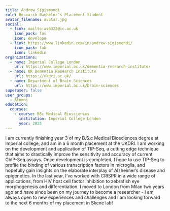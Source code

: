 ```yaml
---
title: Andrew Sigismondi
role: Research Bachelor’s Placement Student
avatar_filename: avatar.jpg
social:
  - link: mailto:as6322@ic.ac.uk
    icon_pack: fas
    icon: envelope
  - link: https://www.linkedin.com/in/andrew-sigismondi/
    icon_pack: fab
    icon: linkedin
organizations:
  - name: Imperial College London
    url: https://www.imperial.ac.uk/dementia-research-institute/
  - name: UK Dementia Research Institute
    url: https://ukdri.ac.uk/
  - name: Department of Brain Sciences
    url: https://www.imperial.ac.uk/brain-sciences
superuser: false
user_groups:
  - Alumni
education:
  courses:
    - course: BSc Medical Biosciences
      institution: Imperial College London
      year: 2025
---
```

I am currently finishing year 3 of my B.S.c Medical Biosciences degree at Imperial college, and am in a 6 month placement at the UKDRI. I am working on the development and application of TIP-Seq, a cutting edge technique that aims to drastically improve the sensitivity and accuracy of current ChIP-Seq assays. Once development is completed, I hope  to use TIP-Seq to profile the binding of various transcription factors in microglia, and hopefully gain insights on the elaborate interplay of Alzheimer’s disease and epigenetics. In the last  year, I’ve worked with CRISPR in a wide range of applications, from HIV host cell factor inhibition to zebrafish eye morphogenesis and differentiation. I moved to London from Milan two years ago and have since been on my journey to become a researcher - I am always open to new experiences and challenges and I am looking forward to the next 6 months of my placement in Skene lab!
